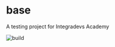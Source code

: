 # base
A testing project for Integradevs Academy

![build](https://github.com/MatiasGonzalezRomeroAcademy/base>/workflows/CI/badge.svg)
